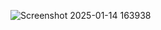 ![Screenshot 2025-01-14 163938](https://github.com/user-attachments/assets/1fa6f088-e5d8-4d9c-9469-4e2e022804fa)


